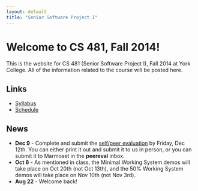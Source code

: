```yaml
---
layout: default
title: "Senior Software Project I"
---
```


# Welcome to CS 481, Fall 2014!

This is the website for CS 481 (Senior Software Project I), Fall 2014 at York College.  All of the information related to the course will be posted here.

## Links

* [Syllabus](syllabus.html)
* [Schedule](schedule.html)

## News

* **Dec 9** - Complete and submit the [self/peer evaluation](PeerReview.doc) by Friday, Dec 12th.  You can either print it out and submit it to us in person, or you can submit it to Marmoset in the **peereval** inbox.
* **Oct 6** - As mentioned in class, the Minimal Working System demos will take place on Oct 20th (not Oct 13th), and the 50% Working System demos will take place on Nov 10th (not Nov 3rd).
* **Aug 22** - Welcome back!
